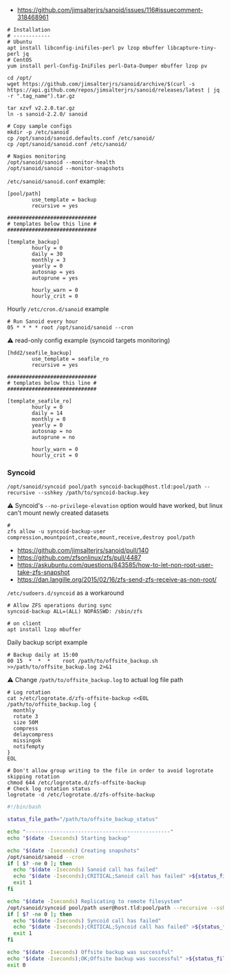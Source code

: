 * https://github.com/jimsalterjrs/sanoid/issues/116#issuecomment-318468961

```shell
# Installation
# ------------
# Ubuntu
apt install libconfig-inifiles-perl pv lzop mbuffer libcapture-tiny-perl jq
# CentOS
yum install perl-Config-IniFiles perl-Data-Dumper mbuffer lzop pv

cd /opt/
wget https://github.com/jimsalterjrs/sanoid/archive/$(curl -s https://api.github.com/repos/jimsalterjrs/sanoid/releases/latest | jq -r ".tag_name").tar.gz

tar xzvf v2.2.0.tar.gz
ln -s sanoid-2.2.0/ sanoid

# Copy sample configs
mkdir -p /etc/sanoid
cp /opt/sanoid/sanoid.defaults.conf /etc/sanoid/
cp /opt/sanoid/sanoid.conf /etc/sanoid/

# Nagios monitoring
/opt/sanoid/sanoid --monitor-health
/opt/sanoid/sanoid --monitor-snapshots
```

`/etc/sanoid/sanoid.conf` example:
```
[pool/path]
        use_template = backup
        recursive = yes

#############################
# templates below this line #
#############################

[template_backup]
        hourly = 0
        daily = 30
        monthly = 3
        yearly = 0
        autosnap = yes
        autoprune = yes

        hourly_warn = 0
        hourly_crit = 0
```

Hourly `/etc/cron.d/sanoid` example
```
# Run Sanoid every hour
05 * * * * root /opt/sanoid/sanoid --cron
```

:warning: read-only config example (syncoid targets monitoring)
```
[hdd2/seafile_backup]
        use_template = seafile_ro
        recursive = yes

#############################
# templates below this line #
#############################

[template_seafile_ro]
        hourly = 0
        daily = 14
        monthly = 0
        yearly = 0
        autosnap = no
        autoprune = no

        hourly_warn = 0
        hourly_crit = 0
```

### Syncoid

```shell
/opt/sanoid/syncoid pool/path syncoid-backup@host.tld:pool/path --recursive --sshkey /path/to/syncoid-backup.key
```

:warning: Syncoid's `--no-privilege-elevation` option would have worked, but linux can't mount newly created datasets
```shell
# 
zfs allow -u syncoid-backup-user compression,mountpoint,create,mount,receive,destroy pool/path
```
* https://github.com/jimsalterjrs/sanoid/pull/140
* https://github.com/zfsonlinux/zfs/pull/4487
* https://askubuntu.com/questions/843585/how-to-let-non-root-user-take-zfs-snapshot
* https://dan.langille.org/2015/02/16/zfs-send-zfs-receive-as-non-root/

`/etc/sudoers.d/syncoid` as a workaround
```
# Allow ZFS operations during sync
syncoid-backup ALL=(ALL) NOPASSWD: /sbin/zfs
```

```shell
# on client
apt install lzop mbuffer
```

Daily backup script example
```
# Backup daily at 15:00
00 15  *  *  *    root /path/to/offsite_backup.sh >>/path/to/offsite_backup.log 2>&1
```
:warning: Change `/path/to/offsite_backup.log` to actual log file path
```shell
# Log rotation
cat >/etc/logrotate.d/zfs-offsite-backup <<EOL
/path/to/offsite_backup.log {
  monthly
  rotate 3
  size 50M
  compress
  delaycompress
  missingok
  notifempty
}
EOL

# Don't allow group writing to the file in order to avoid logrotate skipping rotation
chmod 644 /etc/logrotate.d/zfs-offsite-backup
# Check log rotation status
logrotate -d /etc/logrotate.d/zfs-offsite-backup
```

```bash
#!/bin/bash

status_file_path="/path/to/offsite_backup_status"

echo "-----------------------------------------------"
echo "$(date -Iseconds) Starting backup"

echo "$(date -Iseconds) Creating snapshots"
/opt/sanoid/sanoid --cron
if [ $? -ne 0 ]; then
  echo "$(date -Iseconds) Sanoid call has failed"
  echo "$(date -Iseconds);CRITICAL;Sanoid call has failed" >${status_file_path}
  exit 1
fi

echo "$(date -Iseconds) Replicating to remote filesystem"
/opt/sanoid/syncoid pool/path user@host.tld:pool/path --recursive --sshkey /path/to/a/key
if [ $? -ne 0 ]; then
  echo "$(date -Iseconds) Syncoid call has failed"
  echo "$(date -Iseconds);CRITICAL;Syncoid call has failed" >${status_file_path}
  exit 1
fi

echo "$(date -Iseconds) Offsite backup was successful"
echo "$(date -Iseconds);OK;Offsite backup was successful" >${status_file_path}
exit 0
```
